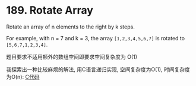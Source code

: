 # 189. Rotate Array

Rotate an array of n elements to the right by k steps.

For example, with n = 7 and k = 3, the array `[1,2,3,4,5,6,7]` is rotated to `[5,6,7,1,2,3,4]`.

题目要求不适用额外的数组空间即要求空间复杂度为 O(1)

我探索出一种比较麻烦的解法, 用C语言递归实现, 空间复杂度为O(1), 时间复杂度为O(n): [C代码](Solution.c)
